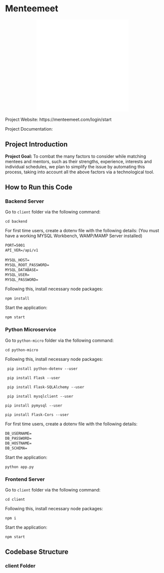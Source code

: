 # Menteemeet
<p align="center">
  <img height="300px" src="client/public/images/global/menteemeet (1).png" />
</p>
Project Website: https://menteemeet.com/login/start

Project Documentation: 

## Project Introduction

**Project Goal:** To combat the many factors to consider while matching mentees and mentors, such as their strengths, experience, interests and individual schedules,
 we plan to simplify the issue by automating this process, taking into account all the above factors via a technological tool.

 ## How to Run this Code

 ### Backend Server ###

Go to `client` folder via the following command:

```
cd backend
```
For first time users, create a dotenv file with the following details:
(You must have a working MYSQL Workbench, WAMP/MAMP Server installed)
```
PORT=5001
API_VER=/api/v1

MYSQL_HOST=
MYSQL_ROOT_PASSWORD=
MYSQL_DATABASE=
MYSQL_USER=
MYSQL_PASSWORD=
```

Following this, install necessary node packages:

```
npm install
```

Start the application:

```
npm start
```

### Python Microservice ###

Go to `python-micro` folder via the following command:

```
cd python-micro
```

Following this, install necessary node packages:

```
 pip install python-dotenv --user
```
```
 pip install Flask --user
```
```
 pip install Flask-SQLAlchemy --user  
```
```
 pip install mysqlclient --user
```
```
pip install pymysql --user
```
```
pip install Flask-Cors --user
```
For first time users, create a dotenv file with the following details:
```
DB_USERNAME=
DB_PASSWORD= 
DB_HOSTNAME=
DB_SCHEMA=
```
Start the application:

```
python app.py
```

### Frontend Server ###

Go to `client` folder via the following command:

```
cd client
```

Following this, install necessary node packages:

```
npm i
```

Start the application:

```
npm start
```


## Codebase Structure

### client Folder


